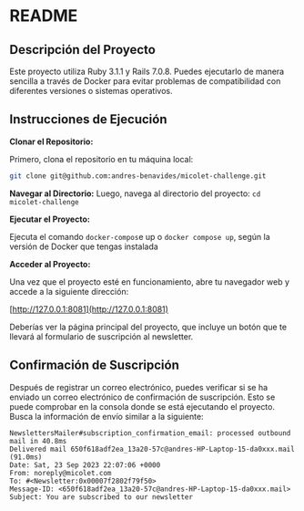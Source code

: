 # README

## Descripción del Proyecto

Este proyecto utiliza Ruby 3.1.1 y Rails 7.0.8. Puedes ejecutarlo de manera sencilla a través de Docker para evitar problemas de compatibilidad con diferentes versiones o sistemas operativos.

## Instrucciones de Ejecución

**Clonar el Repositorio:**

Primero, clona el repositorio en tu máquina local:

```bash
git clone git@github.com:andres-benavides/micolet-challenge.git
```

**Navegar al Directorio:**
Luego, navega al directorio del proyecto: `cd micolet-challenge`

**Ejecutar el Proyecto:**

Ejecuta el comando `docker-compos`e up o `docker compose up`, según la versión de Docker que tengas instalada

**Acceder al Proyecto:**

Una vez que el proyecto esté en funcionamiento, abre tu navegador web y accede a la siguiente dirección:

[http://127.0.0.1:8081](http://127.0.0.1:8081)

Deberías ver la página principal del proyecto, que incluye un botón que te llevará al formulario de suscripción al newsletter.

## Confirmación de Suscripción
Después de registrar un correo electrónico, puedes verificar si se ha enviado un correo electrónico de confirmación de suscripción. Esto se puede comprobar en la consola donde se está ejecutando el proyecto. Busca la información de envío similar a la siguiente:
```
NewslettersMailer#subscription_confirmation_email: processed outbound mail in 40.8ms
Delivered mail 650f618adf2ea_13a20-57c@andres-HP-Laptop-15-da0xxx.mail (91.0ms)
Date: Sat, 23 Sep 2023 22:07:06 +0000
From: noreply@micolet.com
To: #<Newsletter:0x00007f2802f79f50>
Message-ID: <650f618adf2ea_13a20-57c@andres-HP-Laptop-15-da0xxx.mail>
Subject: You are subscribed to our newsletter
```
